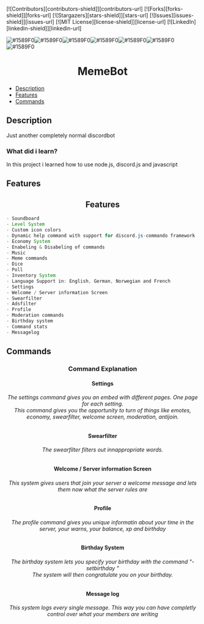 [![Contributors][contributors-shield]][contributors-url]
[![Forks][forks-shield]][forks-url]
[![Stargazers][stars-shield]][stars-url]
[![Issues][issues-shield]][issues-url]
[![MIT License][license-shield]][license-url]
[![LinkedIn][linkedin-shield]][linkedin-url]

![#1589F0](https://via.placeholder.com/15/1589F0/000000?text=M)![#1589F0](https://via.placeholder.com/15/1589F0/000000?text=E)![#1589F0](https://via.placeholder.com/15/1589F0/000000?text=M)![#1589F0](https://via.placeholder.com/15/1589F0/000000?text=E)![#1589F0](https://via.placeholder.com/15/1589F0/000000?text=B)![#1589F0](https://via.placeholder.com/15/1589F0/000000?text=O)![#1589F0](https://via.placeholder.com/15/1589F0/000000?text=T)
<h1 align="center"><strong>MemeBot</strong></h1>

* [Description](#description)
* [Features](#features)
* [Commands](#commands)


## Description

<p align="left">Just another completely normal discordbot</p>


<h3 align="left"><strong> What did i learn?</strong></h3>

<p align="left">In this project i learned how to use node.js, discord.js and javascript</p>

## Features
<h2 align="center"><strong>Features</strong></h2>

```java
- Soundboard
- Level System
- Custom icon colors
- Dynamic help command with support for discord.js-commando framework
- Economy System
- Enabeling & Disabeling of commands
- Music
- Meme commands
- Dice
- Poll
- Inventory System
- Language Support in: English, German, Norwegian and French
- Settings
- Welcome / Server information Screen
- Swearfilter
- Adsfilter
- Profile
- Moderation commands
- Birthday system
- Command stats
- Messagelog
```

## Commands
<h3 align="center"><strong>Command Explanation</strong></h3>

<h4 align="center"><b>Settings</b></h4>
        
<h6 align="center">The settings command gives you an embed with different pages. One page for each setting.<br>This command gives you the opportunity to turn of things like emotes, economy, swearfilter, welcome screen, moderation, antijoin.</h6>

<h4 align="center"><b>Swearfilter</b></h4>

<h6 align="center">The swearfilter filters out innappropriate words.</h6>
        
<h4 align="center"><b>Welcome / Server information Screen</b></h4>

        
<h6 align="center">This system gives users that join your server a welcome message and lets them now what the server rules are</h6>


    
<h4 align="center"><b>Profile</b></h4>
     
<h6 align="center">The profile command gives you unique informatin about your time in the server, your warns, your balance, xp and birthday</h6>




<h4 align="center"><b>Birthday System</b></h4>
   
<h6 align="center">The birthday system lets you specify your birthday with the command "-setbirthday <date>"<br>The system will then congratulate you on your birthday.</h6>


<h4 align="center"><b>Message log</b></h4>

<h6 align="center">This system logs every single message. This way you can have completly control over what your members are writing</h6>

